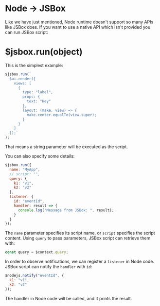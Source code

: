 # Node -> JSBox

Like we have just mentioned, Node runtime doesn't support so many APIs like JSBox does. If you want to use a native API which isn't provided you can run JSBox script:

# $jsbox.run(object)

This is the simplest example:

```js
$jsbox.run(`
  $ui.render({
    views: [
      {
        type: "label",
        props: {
          text: "Hey"
        },
        layout: (make, view) => {
          make.center.equalTo(view.super);
        }
      }
    ]
  });`
);
```

That means a string parameter will be executed as the script.

You can also specify some details:

```js
$jsbox.run({
  name: "MyApp",
  // script: "",
  query: {
    k1: "v1",
    k2: "v2"
  },
  listener: {
    id: "eventId",
    handler: result => {
      console.log("Message from JSBox: ", result);
    }
  }
});
```

The `name` parameter specifies its script name, or `script` specifies the script content. Using `query` to pass parameters, JSBox script can retrieve them with:

```js
const query = $context.query;
```

In order to observe notifications, we can register a `listener` in Node code. JSBox script can notify the `handler` with `id`:

```js
$nodejs.notify("eventId", {
  k1: "v1",
  k2: "v2"
});
```

The handler in Node code will be called, and it prints the result.